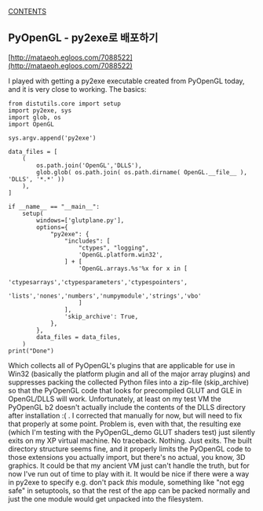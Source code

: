 [CONTENTS](README.md)
## PyOpenGL - py2exe로 배포하기
[http://mataeoh.egloos.com/7088522](http://mataeoh.egloos.com/7088522)

I played with getting a py2exe executable created from PyOpenGL today, and it is very close to working.  The basics:

```
from distutils.core import setup
import py2exe, sys
import glob, os
import OpenGL

sys.argv.append('py2exe')

data_files = [
    (
        os.path.join('OpenGL','DLLS'),
        glob.glob( os.path.join( os.path.dirname( OpenGL.__file__ ), 'DLLS', '*.*' ))
    ),
]

if __name__ == "__main__":
    setup(
        windows=['glutplane.py'],
        options={
            "py2exe": {
                "includes": [
                    "ctypes", "logging",
                    'OpenGL.platform.win32',
                ] + [
                    'OpenGL.arrays.%s'%x for x in [
                        'ctypesarrays','ctypesparameters','ctypespointers',
                        'lists','nones','numbers','numpymodule','strings','vbo'
                    ]
                ],
                'skip_archive': True,
            },
        },
        data_files = data_files,
    )
print("Done")
```

Which collects all of PyOpenGL's plugins that are applicable for use in Win32 (basically the platform plugin and all of the major array plugins) and suppresses packing the collected Python files into a zip-file (skip_archive) so that the PyOpenGL code that looks for precompiled GLUT and GLE in OpenGL/DLLS will work. Unfortunately, at least on my test VM the PyOpenGL b2 doesn't actually include the contents of the DLLS directory after installation :( . I corrected that manually for now, but will need to fix that properly at some point.
 Problem is, even with that, the resulting exe (which I'm testing with the PyOpenGL_demo GLUT shaders test) just silently exits on my XP virtual machine. No traceback. Nothing. Just exits. The built directory structure seems fine, and it properly limits the PyOpenGL code to those extensions you actually import, but there's no actual, you know, 3D graphics. It could be that my ancient VM just can't handle the truth, but for now I've run out of time to play with it. It would be nice if there were a way in py2exe to specify e.g. don't pack *this* module, something like "not egg safe" in setuptools, so that the rest of the app can be packed normally and just the one module would get unpacked into the filesystem.